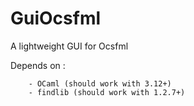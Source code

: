 GuiOcsfml
=========

A lightweight GUI for Ocsfml



Depends on : 

        - OCaml (should work with 3.12+)
        - findlib (should work with 1.2.7+)
        